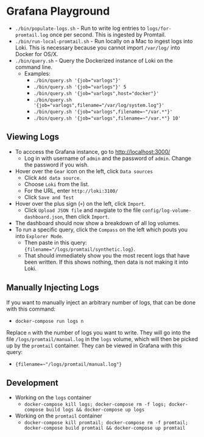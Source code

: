 
# Grafana Playground


- `./bin/populate-logs.sh` - Run to write log entries to `logs/for-promtail.log` once per second.  This is ingested by Promtail.
- `./bin/run-local-promtail.sh` - Run locally on a Mac to ingest logs into Loki.  This is necessary because you cannot import `/var/log/` into Docker for OS/X.
- `./bin/query.sh` - Query the Dockerized instance of Loki on the command line.
  - Examples:
    - `./bin/query.sh '{job="varlogs"}'`
    - `./bin/query.sh '{job="varlogs"}' 5`
    - `./bin/query.sh '{job="varlogs",host="docker"}'`
    - `./bin/query.sh '{job="varlogs",filename="/var/log/system.log"}'`
    - `./bin/query.sh '{job="varlogs",filename=~"/var.*"}'`
    - `./bin/query.sh '{job="varlogs",filename=~"/var.*"} 10'`


## Viewing Logs

- To acccess the Grafana instance, go to [http://localhost:3000/](http://localhost:3000/)
  - Log in with username of `admin` and the password of `admin`.  Change the password if you wish.
- Hover over the `Gear` icon on the left, click `Data sources`
  - Click `Add data source`.
  - Choose `Loki` from the list.
  - For the URL, enter `http://loki:3100/`
  - Click `Save and Test`
- Hover over the plus sign (`+`) on the left, click `Import`.
  - Click `Upload JSON file` and navgiate to the file `config/log-volume-dashboard.json`, then click `Import`.
- The dashboard should now show a breakdown of all log volumes.
- To run a specific query, click the `Compass` on the left which pouts you into `Explorer Mode`.
  - Then paste in this query: `{filename="/logs/promtail/synthetic.log}`.
  - That should immediately show you the most recent logs that have been written. If this shows nothing, then data is not making it into Loki.



## Manually Injecting Logs

If you want to manually inject an arbitrary number of logs, that can be done with this command:

- `docker-compose run logs n`

Replace `n` with the number of logs you want to write.  They will go into the file `/logs/promtail/manual.log`
in the `logs` volume, which will then be picked up by the `promtail` container.  They can be viewed
in Grafana with this query:

- `{filename=~"/logs/promtail/manual.log"}`


## Development

- Working on the `logs` container
  - `docker-compose kill logs; docker-compose rm -f logs; docker-compose build logs && docker-compose up logs`
- Working on the `promtail` container
  - `docker-compose kill promtail; docker-compose rm -f promtail; docker-compose build promtail && docker-compose up promtail`



